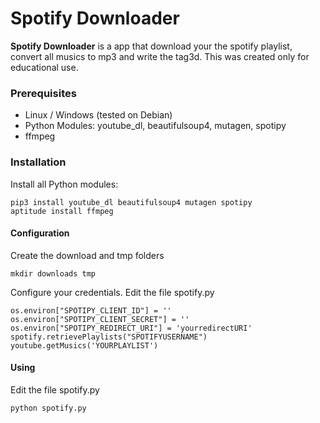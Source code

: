 # Spotify Downloader

__Spotify Downloader__ is a app that download your the spotify playlist, convert all musics to mp3 and write the tag3d. This was created only for educational use. 


### Prerequisites

* Linux / Windows (tested on Debian)
* Python Modules: youtube_dl,  beautifulsoup4, mutagen, spotipy
* ffmpeg


### Installation

Install all Python modules: 

```shell
pip3 install youtube_dl beautifulsoup4 mutagen spotipy
aptitude install ffmpeg
```

#### Configuration

Create the download and tmp folders

```shell
mkdir downloads tmp
```

Configure your credentials. Edit the file spotify.py

```shell
os.environ["SPOTIPY_CLIENT_ID"] = ''
os.environ["SPOTIPY_CLIENT_SECRET"] = ''
os.environ["SPOTIPY_REDIRECT_URI"] = 'yourredirectURI'
spotify.retrievePlaylists("SPOTIFYUSERNAME")
youtube.getMusics('YOURPLAYLIST')
```

#### Using

Edit the file spotify.py

```shell
python spotify.py
```
